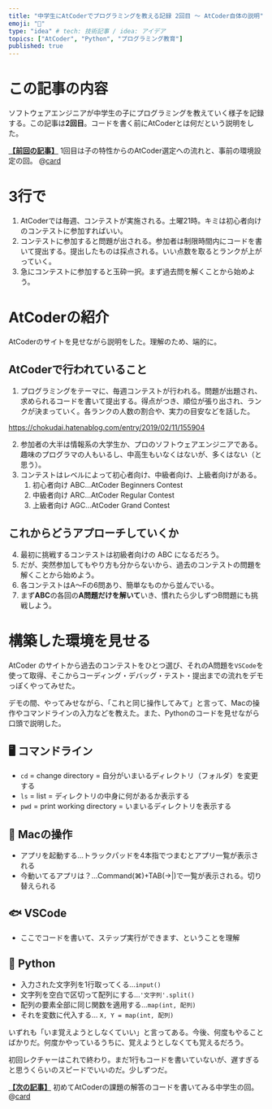 ```yaml
---
title: "中学生にAtCoderでプログラミングを教える記録 2回目 〜 AtCoder自体の説明"
emoji: "🐣"
type: "idea" # tech: 技術記事 / idea: アイデア
topics: ["AtCoder", "Python", "プログラミング教育"]
published: true
---
```

# この記事の内容
ソフトウェアエンジニアが中学生の子にプログラミングを教えていく様子を記録する。この記事は**2回目**。コードを書く前にAtCoderとは何だという説明をした。

[**【前回の記事】**](https://zenn.dev/aromarious/articles/enjoy-atcoder-01)
1回目は子の特性からのAtCoder選定への流れと、事前の環境設定の回。
@[card](https://zenn.dev/aromarious/articles/enjoy-atcoder-01)

# 3行で
1. AtCoderでは毎週、コンテストが実施される。土曜21時。キミは初心者向けのコンテストに参加すればいい。
2. コンテストに参加すると問題が出される。参加者は制限時間内にコードを書いて提出する。提出したものは採点される。いい点数を取るとランクが上がっていく。
3. 急にコンテストに参加すると玉砕一択。まず過去問を解くことから始めよう。

# AtCoderの紹介
AtCoderのサイトを見せながら説明をした。理解のため、端的に。

## AtCoderで行われていること
1. プログラミングをテーマに、毎週コンテストが行われる。問題が出題され、求められるコードを書いて提出する。得点がつき、順位が張り出され、ランクが決まっていく。各ランクの人数の割合や、実力の目安などを話した。

https://chokudai.hatenablog.com/entry/2019/02/11/155904

2. 参加者の大半は情報系の大学生か、プロのソフトウェアエンジニアである。趣味のプログラマの人もいるし、中高生もいなくはないが、多くはない（と思う）。
3. コンテストはレベルによって初心者向け、中級者向け、上級者向けがある。
   1. 初心者向け ABC…AtCoder Beginners Contest
   2. 中級者向け ARC…AtCoder Regular Contest
   3. 上級者向け AGC…AtCoder Grand Contest

## これからどうアプローチしていくか
4. 最初に挑戦するコンテストは初級者向けの ABC になるだろう。
5. だが、突然参加してもやり方も分からないから、過去のコンテストの問題を解くことから始めよう。
6. 各コンテストはA〜Fの6問あり、簡単なものから並んでいる。
7. まず**ABC**の各回の**A問題だけを解いて**いき、慣れたら少しずつB問題にも挑戦しよう。

# 構築した環境を見せる
AtCoder のサイトから過去のコンテストをひとつ選び、それのA問題を`VSCode`を使って取得、そこからコーディング・デバッグ・テスト・提出までの流れをデモっぽくやってみせた。

デモの間、やってみせながら、「これと同じ操作してみて」と言って、Macの操作やコマンドラインの入力などを教えた。また、Pythonのコードを見せながら口頭で説明した。

## 🖥 コマンドライン
- `cd` = change directory = 自分がいまいるディレクトリ（フォルダ）を変更する
- `ls` = list = ディレクトリの中身に何があるか表示する
- `pwd` = print working directory = いまいるディレクトリを表示する
## 🍏 Macの操作
- アプリを起動する…トラックパッドを4本指でつまむとアプリ一覧が表示される
- 今動いてるアプリは？…Command(⌘)+TAB(→|)で一覧が表示される。切り替えられる
## 🐟 VSCode
- ここでコードを書いて、ステップ実行ができます、ということを理解
## 🐍  Python
- 入力された文字列を1行取ってくる…`input()`
- 文字列を空白で区切って配列にする…`'文字列'.split()`
- 配列の要素全部に同じ関数を適用する…`map(int, 配列)`
- それを変数に代入する… `X, Y = map(int, 配列)`

いずれも「いま覚えようとしなくていい」と言ってある。今後、何度もやることばかりだ。何度かやっているうちに、覚えようとしなくても覚えるだろう。

初回レクチャーはこれで終わり。まだ1行もコードを書いていないが、遅すぎると思うくらいのスピードでいいのだ。少しずつだ。

[**【次の記事】**](https://zenn.dev/aromarious/articles/enjoy-atcoder-03)
初めてAtCoderの課題の解答のコードを書いてみる中学生の回。
@[card](https://zenn.dev/aromarious/articles/enjoy-atcoder-03)
